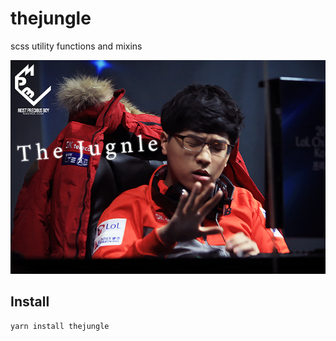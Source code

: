 # thejungle

scss utility functions and mixins

![bengi](./thejungle.png)

## Install
```sh
yarn install thejungle
```

